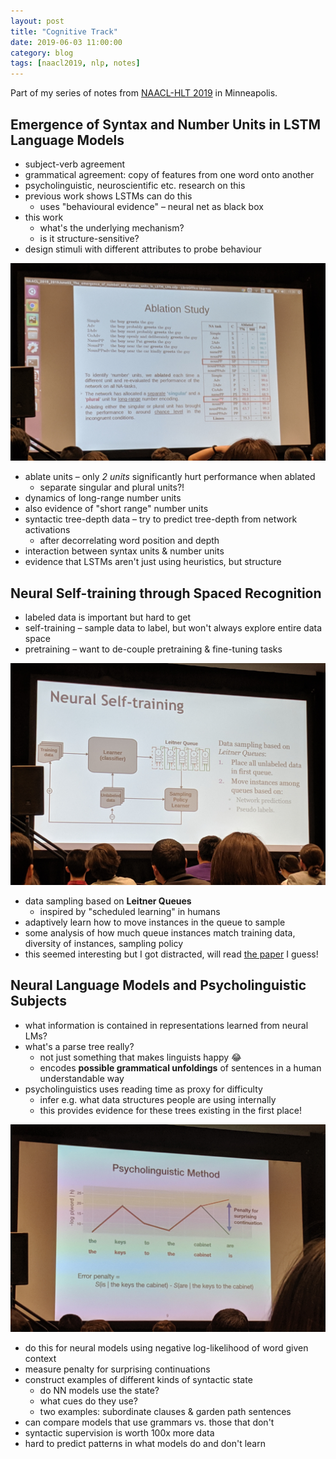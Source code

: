 ```yaml
---
layout: post
title: "Cognitive Track"
date: 2019-06-03 11:00:00
category: blog
tags: [naacl2019, nlp, notes]
---
```


Part of my series of notes from [NAACL-HLT 2019](https://naacl2019.org/) in Minneapolis.

## Emergence of Syntax and Number Units in LSTM Language Models
* subject-verb agreement
* grammatical agreement: copy of features from one word onto another
* psycholinguistic, neuroscientific etc. research on this
* previous work shows LSTMs can do this
    * uses "behavioural evidence" – neural net as black box
* this work
    * what's the underlying mechanism?
    * is it structure-sensitive?
* design stimuli with different attributes to probe behaviour

![ablation](/assets/images/2019-naacl/ablation.jpg "ablation")

* ablate units – only *2 units* significantly hurt performance when ablated
    * separate singular and plural units?!
* dynamics of long-range number units
* also evidence of "short range" number units
* syntactic tree-depth data – try to predict tree-depth from network activations
    * after decorrelating word position and depth
* interaction between syntax units & number units
* evidence that LSTMs aren't just using heuristics, but structure

## Neural Self-training through Spaced Recognition
* labeled data is important but hard to get
* self-training – sample data to label, but won't always explore entire data space
* pretraining – want to de-couple pretraining & fine-tuning tasks

![self-training](/assets/images/2019-naacl/self-training.jpg "self-training")

* data sampling based on **Leitner Queues**
    * inspired by "scheduled learning" in humans
* adaptively learn how to move instances in the queue to sample
* some analysis of how much queue instances match training data, diversity of instances, sampling policy
* this seemed interesting but I got distracted, will read [the paper](https://www.aclweb.org/anthology/N19-1003) I guess!

## Neural Language Models and Psycholinguistic Subjects
* what information is contained in representations learned from neural LMs?
* what's a parse tree really?
    * not just something that makes linguists happy :joy:
    * encodes **possible grammatical unfoldings** of sentences in a human understandable way
* psycholinguistics uses reading time as proxy for difficulty
    * infer e.g. what data structures people are using internally
    * this provides evidence for these trees existing in the first place!

![psycholinguistic](/assets/images/2019-naacl/psycholinguistic.jpg "psycholinguistic")

* do this for neural models using negative log-likelihood of word given context
* measure penalty for surprising continuations
* construct examples of different kinds of syntactic state
    * do NN models use the state?
    * what cues do they use?
    * two examples: subordinate clauses & garden path sentences
* can compare models that use grammars vs. those that don't
* syntactic supervision is worth 100x more data
* hard to predict patterns in what models do and don't learn
